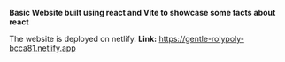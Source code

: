 **Basic Website built using react and Vite to showcase some facts about react**

The website is deployed on netlify. 
**Link:** https://gentle-rolypoly-bcca81.netlify.app
